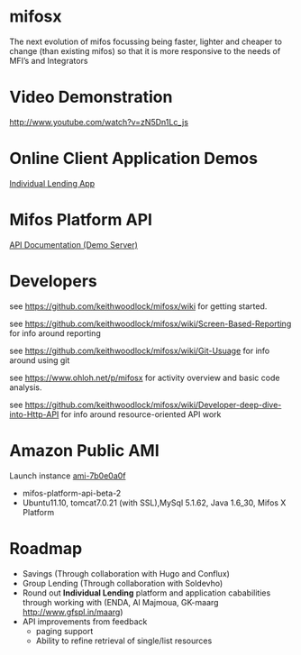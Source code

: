 mifosx
======

The next evolution of mifos focussing being faster, lighter and cheaper to change (than existing mifos) so that it is more responsive to the needs of MFI’s and Integrators

Video Demonstration
===============

http://www.youtube.com/watch?v=zN5Dn1Lc_js

Online Client Application Demos
=============================

<a target="_blank" href="https://ec2-46-137-62-163.eu-west-1.compute.amazonaws.com:8443/IndividualLendingGeneralJavaScript/IndivLendHome.html?tenantIdentifier=default" title="Client apps: Individual Lending">Individual Lending App</a>

Mifos Platform API
=====================

<a target="_blank" href="https://ec2-46-137-62-163.eu-west-1.compute.amazonaws.com:8443/api-docs/apiLive.htm" title="mifos platform api beta 1">API Documentation (Demo Server)</a>

Developers
==========

see https://github.com/keithwoodlock/mifosx/wiki for getting started.

see https://github.com/keithwoodlock/mifosx/wiki/Screen-Based-Reporting for info around reporting

see https://github.com/keithwoodlock/mifosx/wiki/Git-Usuage for info around using git

see https://www.ohloh.net/p/mifosx for activity overview and basic code analysis.

see https://github.com/keithwoodlock/mifosx/wiki/Developer-deep-dive-into-Http-API for info around resource-oriented API work

Amazon Public AMI
=================

Launch instance <a target="_blank" href="https://console.aws.amazon.com/ec2/home?region=eu-west-1#launchAmi=ami-7b0e0a0f" title="mifos platform api beta 2">ami-7b0e0a0f</a>

 - mifos-platform-api-beta-2
 - Ubuntu11.10, tomcat7.0.21 (with SSL),MySql 5.1.62, Java 1.6_30, Mifos X Platform

Roadmap
==============
 - Savings (Through collaboration with Hugo and Conflux)
 - Group Lending (Through collaboration with Soldevho)
 - Round out **Individual Lending** platform and application cababilities through working with (ENDA, Al Majmoua, GK-maarg http://www.gfspl.in/maarg)
 - API improvements from feedback
    - paging support
    - Ability to refine retrieval of single/list resources
